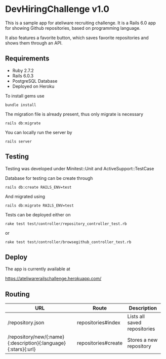# DevHiringChallenge v1.0

This is a sample app for ateliware recruiting challenge. It is a Rails 6.0 app for showing Github repositories, based on programming language.

It also features a favorite button, which saves favorite repositories and shows them through an API.

## Requirements

- Ruby 2.7.2
- Rails 6.0.3
- PostgreSQL Database
- Deployed on Heroku

To install gems use

```
bundle install
```

The migration file is already present, thus only migrate is necessary

```
rails db:migrate
```

You can locally run the server by

```
rails server
```

## Testing

Testing was developed under Minitest::Unit and ActiveSupport::TestCase

Database for testing can be create through

```
rails db:create RAILS_ENV=test
```

And migrated using

```
rails db:migrate RAILS_ENV=test
```

Tests can be deployed either on

```
rake test test/controller/repository_controller_test.rb
```

or

```
rake test test/controller/browsegithub_controller_test.rb
```

## Deploy

The app is currently available at

https://ateliwarerailschallenge.herokuapp.com/


## Routing
| URL | Route | Description |
| ----------- | ---- | --------- |
| /repository.json | repositories#index | Lists all saved repositories |
| /repository/new/{:name}{:description}{:language}{:stars}{:url} | repositories#create | Stores a new repository |